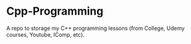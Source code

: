 # Cpp-Programming
A repo to storage my C++ programming lessons (from College, Udemy courses, Youtube, IComp, etc).
